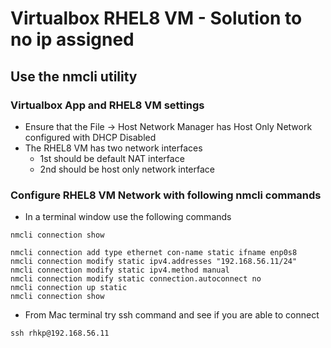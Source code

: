 # Virtualbox RHEL8 VM - Solution to no ip assigned

## Use the nmcli utility

### Virtualbox App and RHEL8 VM settings
* Ensure that the File -> Host Network Manager has Host Only Network configured with DHCP Disabled
* The RHEL8 VM has two network interfaces
    * 1st should be default NAT interface
    * 2nd should be host only network interface

### Configure RHEL8 VM Network with following nmcli commands
* In a terminal window use the following commands
```shell
nmcli connection show

nmcli connection add type ethernet con-name static ifname enp0s8
nmcli connection modify static ipv4.addresses "192.168.56.11/24"
nmcli connection modify static ipv4.method manual
nmcli connection modify static connection.autoconnect no
nmcli connection up static 
nmcli connection show
```

* From Mac terminal try ssh command and see if you are able to connect
```shell
ssh rhkp@192.168.56.11
```